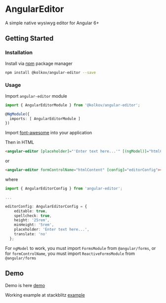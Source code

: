 # AngularEditor
A simple native wysiwyg editor for Angular 6+

## Getting Started

### Installation

Install via [npm][npm] package manager

```bash
npm install @kolkov/angular-editor --save
```

### Usage

Import `angular-editor` module

```typescript
import { AngularEditorModule } from '@kolkov/angular-editor';

@NgModule({
  imports: [ AngularEditorModule ]
})
```

Import [font-awesome](https://github.com/FortAwesome/Font-Awesome) into your application

Then in HTML

```html
<angular-editor [placeholder]="'Enter text here...'" [(ngModel)]="htmlContent"></angular-editor>
```

or

```html
<angular-editor formControlName="htmlContent" [config]="editorConfig"></angular-editor>
```

where

```typescript
import { AngularEditorConfig } from 'angular-editor';

...

editorConfig: AngularEditorConfig = {
    editable: true,
    spellcheck: true,
    height: '25rem',
    minHeight: '5rem',
    placeholder: 'Enter text here...',
    translate: 'no'
  };
```

For `ngModel` to work, you must import `FormsModule` from `@angular/forms`, or for `formControlName`, you must import `ReactiveFormsModule` from `@angular/forms`

## Demo
Demo is here [demo][demo]

Working example at stackblitz [example](https://stackblitz.com/edit/angular-editor-wysiwyg)

[npm]: https://www.npmjs.com/
[demo]: https://angular-editor-wysiwyg.stackblitz.io/
[example]: https://stackblitz.com/edit/angular-editor-wysiwyg
